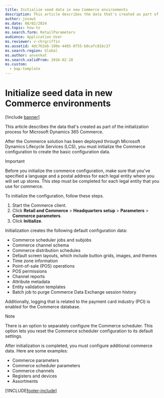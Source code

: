 ```yaml
---
title: Initialize seed data in new Commerce environments
description: This article describes the data that's created as part of the initialization process for Microsoft Dynamics 365 Commerce.
author: josaw1
ms.date: 08/02/2024
ms.topic: how-to
ms.search.form: RetailParameters
audience: Application User
ms.reviewer: v-chrgriffin
ms.assetid: 4dc762eb-190e-4485-8f55-b0cafc81bc37
ms.search.region: Global
ms.author: anvenkat
ms.search.validFrom: 2016-02-28
ms.custom: 
  - bap-template
---
```


# Initialize seed data in new Commerce environments

[!include [banner](includes/banner.md)]

This article describes the data that's created as part of the initialization process for Microsoft Dynamics 365 Commerce.

After the Commerce solution has been deployed through Microsoft Dynamics Lifecycle Services (LCS), you must initialize the Commerce configuration to create the basic configuration data.

> [!IMPORTANT]
> Before you initialize the commerce configuration, make sure that you've specified a language and a postal address for each legal entity where you will set up stores. This step must be completed for each legal entity that you use for commerce.

To initialize the configuration, follow these steps.

1. Start the Commerce client.
2. Click **Retail and Commerce** &gt; **Headquarters setup** &gt; **Parameters** &gt; **Commerce parameters**.
3. Click **Initialize**.

Initialization creates the following default configuration data:

- Commerce scheduler jobs and subjobs
- Commerce channel schema
- Commerce distribution schedules
- Default screen layouts, which include button grids, images, and themes
- Time zone information
- Point-of-sale (POS) operations
- POS permissions
- Channel reports
- Attribute metadata
- Entity validation templates
- Batch job to purge Commerce Data Exchange session history

Additionally, logging that is related to the payment card industry (PCI) is enabled for the Commerce database.

> [!NOTE]
> There is an option to separately configure the Commerce scheduler. This option lets you reset the Commerce scheduler configuration to its default settings.

After initialization is completed, you must configure additional commerce data. Here are some examples:

- Commerce parameters
- Commerce scheduler parameters
- Commerce channels
- Registers and devices
- Assortments


[!INCLUDE[footer-include](../includes/footer-banner.md)]
